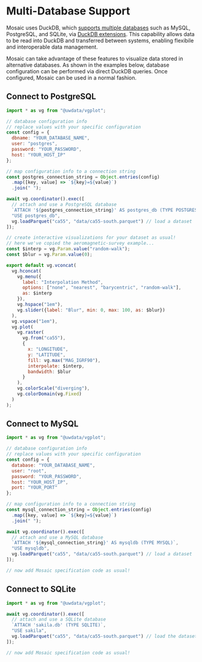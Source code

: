 # Multi-Database Support

Mosaic uses DuckDB, which [supports multiple databases](https://duckdb.org/2024/01/26/multi-database-support-in-duckdb.html) such as MySQL, PostgreSQL, and SQLite, via [DuckDB extensions](https://duckdb.org/docs/extensions/overview.html). This capability allows data to be read into DuckDB and transferred between systems, enabling flexibile and interoperable data management.

Mosaic can take advantage of these features to visualize data stored in alternative databases. As shown in the examples below, database configuration can be performed via direct DuckDB queries. Once configured, Mosaic can be used in a normal fashion.

## Connect to PostgreSQL

``` js
import * as vg from "@uwdata/vgplot";

// database configuration info
// replace values with your specific configuration
const config = {
  dbname: "YOUR_DATABASE_NAME",
  user: "postgres",
  password: "YOUR_PASSWORD",
  host: "YOUR_HOST_IP"
};

// map configuration info to a connection string
const postgres_connection_string = Object.entries(config)
  .map([key, value] => `${key}=${value}`)
  .join(" ");

await vg.coordinator().exec([
  // attach and use a PostgreSQL database
  `ATTACH '${postgres_connection_string}' AS postgres_db (TYPE POSTGRES)`,
  "USE postgres_db",
  vg.loadParquet("ca55", "data/ca55-south.parquet") // load a dataset
]);

// create interactive visualizations for your dataset as usual!
// here we've copied the aeromagnetic-survey example...
const $interp = vg.Param.value("random-walk");
const $blur = vg.Param.value(0);

export default vg.vconcat(
  vg.hconcat(
    vg.menu({
      label: "Interpolation Method",
      options: ["none", "nearest", "barycentric", "random-walk"],
      as: $interp
    }),
    vg.hspace("1em"),
    vg.slider({label: "Blur", min: 0, max: 100, as: $blur})
  ),
  vg.vspace("1em"),
  vg.plot(
    vg.raster(
      vg.from("ca55"),
      {
        x: "LONGITUDE",
        y: "LATITUDE",
        fill: vg.max("MAG_IGRF90"),
        interpolate: $interp,
        bandwidth: $blur
      }
    ),
    vg.colorScale("diverging"),
    vg.colorDomain(vg.Fixed)
  )
);
```

## Connect to MySQL

``` js
import * as vg from "@uwdata/vgplot";

// database configuration info
// replace values with your specific configuration
const config = {
  database: "YOUR_DATABASE_NAME",
  user: "root",
  password: "YOUR_PASSWORD",
  host: "YOUR_HOST_IP",
  port: "YOUR_PORT"
};

// map configuration info to a connection string
const mysql_connection_string = Object.entries(config)
  .map([key, value] => `${key}=${value}`)
  .join(" ");

await vg.coordinator().exec([
  // attach and use a MySQL database
  `ATTACH '${mysql_connection_string}' AS mysqldb (TYPE MYSQL)`,
  "USE mysqldb",
  vg.loadParquet("ca55", "data/ca55-south.parquet") // load a dataset
]);

// now add Mosaic specification code as usual!
```

## Connect to SQLite

``` js
import * as vg from "@uwdata/vgplot";

await vg.coordinator().exec([
  // attach and use a SQLite database
  `ATTACH 'sakila.db' (TYPE SQLITE)`,
  "USE sakila",
  vg.loadParquet("ca55", "data/ca55-south.parquet") // load the dataset
]);

// now add Mosaic specification code as usual!
```
